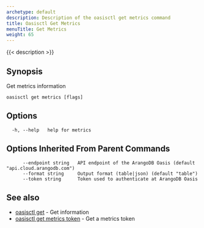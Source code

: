 ```yaml
---
archetype: default
description: Description of the oasisctl get metrics command
title: Oasisctl Get Metrics
menuTitle: Get Metrics
weight: 65
---
```

{{< description >}}
## Synopsis
Get metrics information

```
oasisctl get metrics [flags]
```

## Options
```
  -h, --help   help for metrics
```

## Options Inherited From Parent Commands
```
      --endpoint string   API endpoint of the ArangoDB Oasis (default "api.cloud.arangodb.com")
      --format string     Output format (table|json) (default "table")
      --token string      Token used to authenticate at ArangoDB Oasis
```

## See also
* [oasisctl get](_index.md)	 - Get information
* [oasisctl get metrics token](get-metrics-token.md)	 - Get a metrics token

